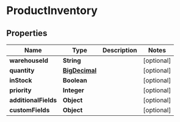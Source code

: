 

# ProductInventory

## Properties

Name | Type | Description | Notes
------------ | ------------- | ------------- | -------------
**warehouseId** | **String** |  |  [optional]
**quantity** | [**BigDecimal**](BigDecimal.md) |  |  [optional]
**inStock** | **Boolean** |  |  [optional]
**priority** | **Integer** |  |  [optional]
**additionalFields** | **Object** |  |  [optional]
**customFields** | **Object** |  |  [optional]




